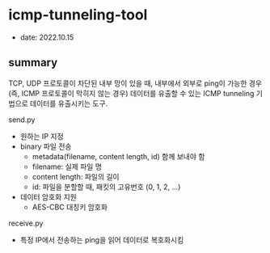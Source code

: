 # icmp-tunneling-tool

- date: 2022.10.15

## summary

TCP, UDP 프로토콜이 차단된 내부 망이 있을 때, 내부에서 외부로 ping이 가능한 경우(즉, ICMP 프로토콜이 막히지 않는 경우) 데이터를 유출할 수 있는 ICMP tunneling 기법으로 데이터를 유출시키는 도구.

send.py
- 원하는 IP 지정
- binary 파일 전송
    - metadata(filename, content length, id) 함께 보내야 함
    - filename: 실제 파일 명
    - content length: 파일의 길이
    - id: 파일을 분할할 때, 패킷의 고유번호 (0, 1, 2, ...)
- 데이터 암호화 지원
    - AES-CBC 대칭키 암호화

receive.py
- 특정 IP에서 전송하는 ping을 읽어 데이터로 복호화시킴
